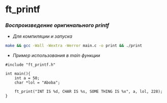 # ft_printf
### _Воспроизведение оригинального printf_
- *Для компиляции и запуска*
```sh
make && gcc -Wall -Wextra -Werror main.c -o print && ./print
```
- *Пример использования в main функции*


```
#include "ft_printf.h"

int main(){
    int a = 50;
    char *lol = "Aboba";
    
    ft_print("INT IS %d, CHAR IS %s, SOME THING IS %x", a, lol, 228);
}
```


